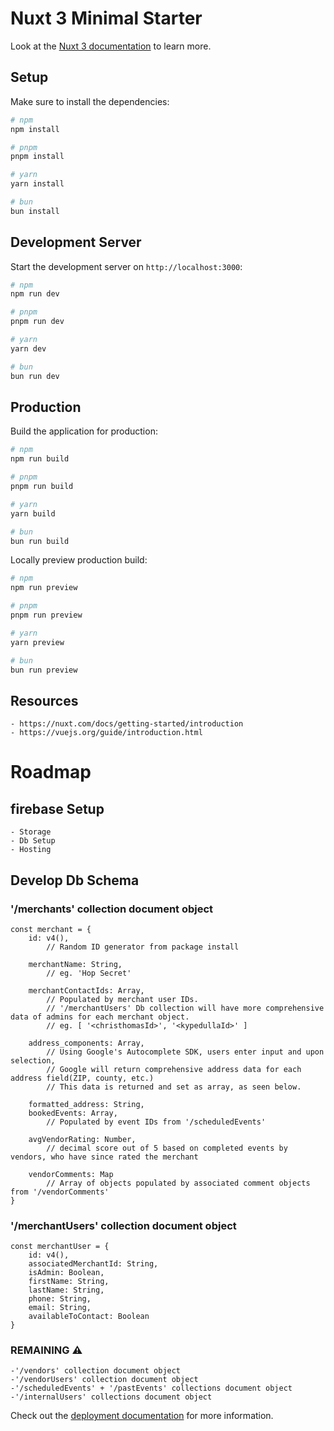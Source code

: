 # Nuxt 3 Minimal Starter

Look at the [Nuxt 3 documentation](https://nuxt.com/docs/getting-started/introduction) to learn more.

## Setup

Make sure to install the dependencies:

```bash
# npm
npm install

# pnpm
pnpm install

# yarn
yarn install

# bun
bun install
```

## Development Server

Start the development server on `http://localhost:3000`:

```bash
# npm
npm run dev

# pnpm
pnpm run dev

# yarn
yarn dev

# bun
bun run dev
```

## Production

Build the application for production:

```bash
# npm
npm run build

# pnpm
pnpm run build

# yarn
yarn build

# bun
bun run build
```

Locally preview production build:

```bash
# npm
npm run preview

# pnpm
pnpm run preview

# yarn
yarn preview

# bun
bun run preview
```

## Resources
    - https://nuxt.com/docs/getting-started/introduction
    - https://vuejs.org/guide/introduction.html

# Roadmap
## firebase Setup
    - Storage
    - Db Setup
    - Hosting
## Develop Db Schema
### '/merchants' collection document object
```
const merchant = {
    id: v4(),
        // Random ID generator from package install

    merchantName: String,
        // eg. 'Hop Secret'

    merchantContactIds: Array,
        // Populated by merchant user IDs.
        // '/merchantUsers' Db collection will have more comprehensive data of admins for each merchant object.
        // eg. [ '<christhomasId>', '<kypedullaId>' ]

    address_components: Array,
        // Using Google's Autocomplete SDK, users enter input and upon selection,
        // Google will return comprehensive address data for each address field(ZIP, county, etc.)
        // This data is returned and set as array, as seen below.

    formatted_address: String,
    bookedEvents: Array,
        // Populated by event IDs from '/scheduledEvents'

    avgVendorRating: Number,
        // decimal score out of 5 based on completed events by vendors, who have since rated the merchant

    vendorComments: Map
        // Array of objects populated by associated comment objects from '/vendorComments'
}
```
### '/merchantUsers' collection document object
```
const merchantUser = {
    id: v4(),
    associatedMerchantId: String,
    isAdmin: Boolean,
    firstName: String,
    lastName: String,
    phone: String,
    email: String,
    availableToContact: Boolean
}
```
### REMAINING ⚠️
    -'/vendors' collection document object
    -'/vendorUsers' collection document object
    -'/scheduledEvents' + '/pastEvents' collections document object
    -'/internalUsers' collections document object

Check out the [deployment documentation](https://nuxt.com/docs/getting-started/deployment) for more information.
